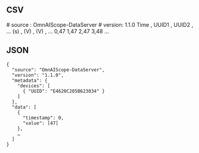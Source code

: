 ## CSV 
\# source : OmnAIScope-DataServer
\# version: 1.1.0 
Time , UUID1 , UUID2 , ...
(s) , (V) , (V) , ... 
0,47
1,47
2,47
3,48
... 

## JSON 


```jsonc
{
  "source": "OmnAIScope-DataServer", 
  "version": "1.1.0",   
  "metadata": {    
    "devices": [
      { "UUID": "E4620C205B623034" }  
    ]
  },
  "data": [             
    {
      "timestamp": 0,   
      "value": [47]     
    },
    …
  ]
}
```